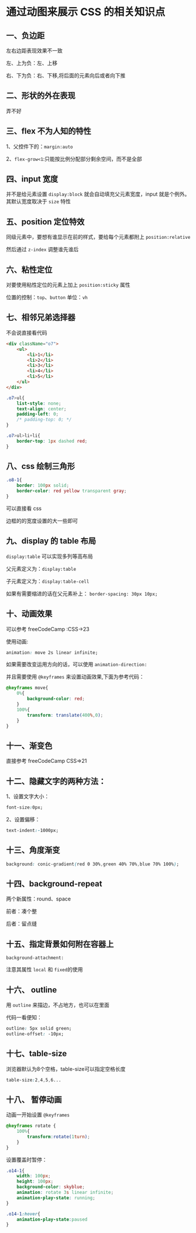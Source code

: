 # 通过动图来展示 CSS 的相关知识点

## 一、负边距

左右边距表现效果不一致

左、上为负：左、上移

右、下为负：右、下移,将后面的元素向后或者向下推

## 二、形状的外在表现

弄不好

## 三、flex 不为人知的特性

1、父控件下的：`margin:auto`

2、`flex-grow<1`:只能按比例分配部分剩余空间，而不是全部


## 四、input 宽度

并不是给元素设置 `display:block` 就会自动填充父元素宽度，input 就是个例外。其默认宽度取决于 `size` 特性

## 五、position 定位特效

同级元素中，要想有谁显示在前的样式，要给每个元素都附上 `position:relative` 

然后通过 `z-index` 调整谁先谁后

## 六、粘性定位

对要使用粘性定位的元素上加上 `position:sticky` 属性

位置的控制：`top`、`button`  单位：`vh`

## 七、相邻兄弟选择器

不会说直接看代码

```html
<div className="o7">
    <ul>
        <li>1</li>
        <li>2</li>
        <li>3</li>
        <li>4</li>
        <li>5</li>
    </ul>
</div>
```
```css
.o7>ul{
    list-style: none;
    text-align: center;
    padding-left: 0;
    /* padding-top: 0; */
}

.o7>ul>li+li{
    border-top: 1px dashed red;
}
```
## 八、css 绘制三角形

```css
.o8-1{
    border: 100px solid;
    border-color: red yellow transparent gray;
}
```

可以直接看 css

边框的的宽度设置的大一些即可

## 九、display 的 table 布局

`display:table` 可以实现多列等高布局

父元素定义为：`display:table` 

子元素定义为：`display:table-cell`

如果有需要缩进的话在父元素补上： `border-spacing: 30px 10px;`

## 十、动画效果

可以参考 freeCodeCamp :CSS->23

使用动画:

```css
animation: move 2s linear infinite;
```

如果需要改变运用方向的话，可以使用 `animation-direction:`

并且需要使用 `@keyframes` 来设置动画效果,下面为参考代码：

```css
@keyframes move{
    0%{
        background-color: red;
    }
    100%{
        transform: translate(400%,0);
    }
}
```

## 十一、渐变色

直接参考 freeCodeCamp CSS=>21

## 十二、隐藏文字的两种方法：

1、设置文字大小：

```css
font-size:0px;
```

2、设置偏移：

```css
text-indent:-1000px;
```

## 十三、角度渐变

```css
background: conic-gradient(red 0 30%,green 40% 70%,blue 70% 100%);
```

## 十四、background-repeat

两个新属性：round、space

前者：凑个整

后者：留点缝

## 十五、指定背景如何附在容器上

`background-attachment:`

注意其属性 `local` 和 `fixed`的使用

## 十六、 outline

用 `outline` 来描边，不占地方，也可以在里面

代码一看便知：

```css
outline: 5px solid green;
outline-offset: -10px;
```

## 十七、table-size

浏览器默认为8个空格，table-size可以指定空格长度

```css
table-size:2,4,5,6...
```

## 十八、 暂停动画

动画一开始设置 `@keyframes`

```css
@keyframes rotate {
    100%{
        transform:rotate(1turn);
    }
}
```

设置覆盖时暂停：

```css
.o14-1{
    width: 100px;
    height: 100px;
    background-color: skyblue;
    animation: rotate 3s linear infinite;
    animation-play-state: running;
}

.o14-1:hover{
    animation-play-state:paused
}
```




